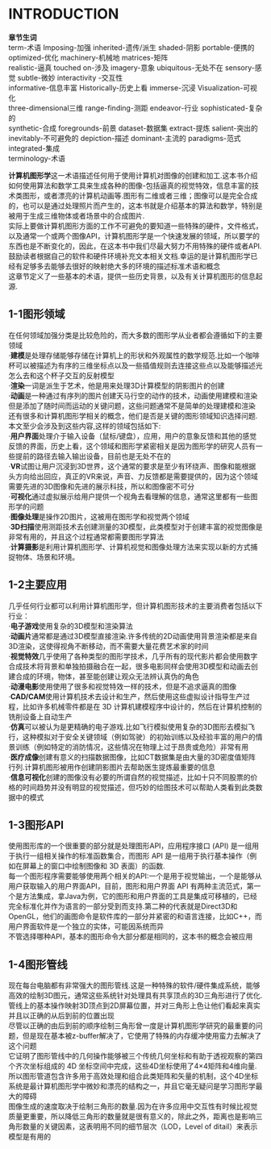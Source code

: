# INTRODUCTION  

**章节生词**  
term-术语  Imposing-加强  inherited-遗传/派生  shaded-阴影  portable-便携的  optimized-优化  machinery-机械地  matrices-矩阵  
realistic-逼真  touched on-涉及  imagery-意象  ubiquitous-无处不在  sensory-感觉   subtle-微妙  interactivity -交互性  
informative-信息丰富  Historically-历史上看  immerse-沉浸  Visualization-可视化  
three-dimensional三维   range-finding-测距  endeavor-行业   sophisticated-复杂的  
synthetic-合成  foregrounds-前景   dataset-数据集  extract-提炼   salient-突出的  
inevitably-不可避免的  depiction-描述  dominant-主流的  paradigms-范式  integrated-集成  
terminology-术语  

  **计算机图形学**这一术语描述任何用于使用计算机对图像的创建和加工.这本书介绍如何使用算法和数学工具来生成各种的图像-包括逼真的视觉特效，信息丰富的技术类图形，或者漂亮的计算机动画等.图形有二维或者三维；图像可以是完全合成的，也可以是通过处理照片而产生的，这本书就是介绍基本的算法和数学，特别是被用于生成三维物体或者场景中的合成图片.   
  实际上要做计算机图形方面的工作不可避免的要知道一些特殊的硬件，文件格式，以及通常一个或两个图像API，计算机图形学是一个快速发展的领域，所以要学的东西也是不断变化的，因此，在这本书中我们尽最大努力不用特殊的硬件或者API.鼓励读者根据自己的软件和硬件环境补充文本相关文档.幸运的是计算机图形学已经有足够多去能够去很好的映射绝大多的环境的描述标准术语和概念  
  这章节定义了一些基本的术语，提供一些历史背景，以及有关计算机图形的信息起源.   
  
  ## 1-1图形领域  
  在任何领域加强分类是比较危险的，而大多数的图形学从业者都会遵循如下的主要领域  
    ·**建模**是处理存储能够存储在计算机上的形状和外观属性的数学规范.比如一个咖啡杯可以被描述为有序的三维坐标点以及一些插值规则去连接这些点以及能够描述光怎么去和这个杯子交互的反射模型  
    ·**渲染**一词是派生于艺术，他是用来处理3D计算模型的阴影图片的创建  
    ·**动画**是一种通过有序列的图片创建天马行空的动作的技术，动画使用建模和渲染但是添加了随时间而运动的关键问题，这些问题通常不是简单的处理建模和渲染  
  还有很多和计算机图形学相关的概念，他们是否是关键的图形领域知识选择问题.本文至少会涉及到这些内容,这样的领域包括如下:  
    ·**用户界面**处理介于输入设备（鼠标/键盘），应用，用户的意象反馈和其他的感觉反馈的界面，历史上看，这个领域和图形学紧密相关是因为图形学的研究人员有一些提前的路径去输入输出设备，目前也是无处不在的  
    ·**VR**试图让用户沉浸到3D世界，这个通常的要求是至少有环绕声、图像和能根据头方向给出回应，真正的VR来说，声音、力反馈都是需要提供的，因为这个领域需要先进的3D图像和先进的展示科技，所以和图像密不可分  
    ·**可视化**通过虚拟展示给用户提供一个视角去看理解的信息，通常这里都有一些图形学的问题  
    ·**图像处理**是操作2D图片，这被用在图形学和视觉两个领域  
    ·**3D扫描**使用测距技术去创建测量的3D模型，此类模型对于创建丰富的视觉图像是非常有用的，并且这个过程通常都需要图形学算法  
    ·**计算摄影**是利用计算机图形学、计算机视觉和图像处理方法来实现以新的方式捕捉物体、场景和环境。  
    
  ## 1-2主要应用  
  几乎任何行业都可以利用计算机图形学，但计算机图形技术的主要消费者包括以下行业：  
    ·**电子游戏**使用复杂的3D模型和渲染算法  
    ·**动画片**通常都是通过3D模型直接渲染.许多传统的2D动画使用背景渲染都是来自3D渲染，这使得视角不断移动，而不需要大量花费艺术家的时间  
    ·**视觉特效**几乎使用了各种类型的图形学技术，几乎所有的现代影片都会使用数字合成技术将背景和单独拍摄融合在一起，很多电影同样会使用3D模型和动画去创建合成的环境，物体，甚至能创建让观众无法辨认真伪的角色  
    ·**动漫电影**使用使用了很多和视觉特效一样的技术，但是不追求逼真的图像  
    ·**CAD/CAM**使用计算机技术去设计和生产，然后使用这些虚拟设计指导生产过程，比如许多机械零件都是在 3D 计算机建模程序中设计的，然后在计算机控制的铣削设备上自动生产  
    ·**仿真**可以被认为是更精确的电子游戏.比如飞行模拟使用复杂的3D图形去模拟飞行，这种模拟对于安全关键领域（例如驾驶）的初始训练以及经验丰富的用户的情景训练（例如特定的消防情况，这些情况在物理上过于昂贵或危险）非常有用  
    ·**医疗成像**创建有意义的扫描数据图像，比如CT数据集是由大量的3D密度值矩阵行列.计算机图形被用作创建阴影图片去帮助医生提炼最重要的信息  
    ·**信息可视化**创建的图像没有必要的所谓自然的视觉描述，比如十只不同股票的价格的时间趋势并没有明显的视觉描述，但巧妙的绘图技术可以帮助人类看到此类数据中的模式  

  ## 1-3图形API  
  使用图形库的一个很重要的部分就是处理图形API，应用程序接口 (API) 是一组用于执行一组相关操作的标准函数集合，而图形 API 是一组用于执行基本操作（例如在屏幕上的窗口中绘制图像和 3D 表面）的函数.  
    每一个图形程序需要能够使用两个相关的API:一个是用于视觉输出，一个是能够从用户获取输入的用户界面API，目前，图形和用户界面 API 有两种主流范式，第一个是方法集成，拿Java为例，它的图形和用户界面的工具是集成可移植的，已经完全标准化并作为语言的一部分受到而支持.第二种的代表就是Direct3D和OpenGL，他们的画图命令是软件库的一部分并紧密的和语言连接，比如C++，而用户界面软件是一个独立的实体，可能因系统而异  
    不管选择哪种API，基本的图形命令大部分都是相同的，这本书的概念会被应用  
  ## 1-4图形管线  
  现在每台电脑都有非常强大的图形管线.这是一种特殊的软件/硬件集成系统，能够高效的绘制3D图元，通常这些系统针对处理具有共享顶点的3D三角形进行了优化.管线上的基本操作映射3D顶点到2D屏幕位置，并对三角形上色让他们看起来真实并且以正确的从后到前的位置出现  
  尽管以正确的由后到前的顺序绘制三角形曾一度是计算机图形学研究的最重要的问题，但是现在基本被z-buffer解决了，它使用了特殊的内存缓冲使用蛮力去解决了这个问题  
  它证明了图形管线中的几何操作能够被三个传统几何坐标和有助于透视观察的第四个齐次坐标组成的 4D 坐标空间中完成，这些4D坐标使用了4×4矩阵和4维向量.所以图形管道包含许多用于高效处理和组合此类矩阵和矢量的机制，这个4D坐标系统是最计算机图形学中微妙和漂亮的结构之一，并且它毫无疑问是学习图形学最大的障碍  
  图像生成的速度取决于绘制三角形的数量.因为在许多应用中交互性有时候比视觉质量更重要，所以降低三角形的数量就是很有意义的，除此之外，距离也是影响三角形数量的关键因素，这表明用不同的细节层次（LOD，Level of ditail）来表示模型是有用的  

